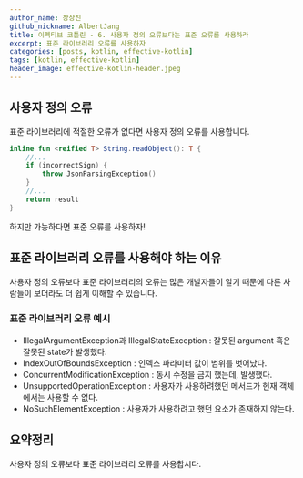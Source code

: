 ```yaml
---
author_name: 장상진
github_nickname: AlbertJang
title: 이펙티브 코틀린 - 6. 사용자 정의 오류보다는 표준 오류를 사용하라
excerpt: 표준 라이브러리 오류를 사용하자
categories: [posts, kotlin, effective-kotlin]
tags: [kotlin, effective-kotlin]
header_image: effective-kotlin-header.jpeg
---
```

## 사용자 정의 오류
표준 라이브러리에 적절한 오류가 없다면 사용자 정의 오류를 사용합니다.

```kotlin
inline fun <reified T> String.readObject(): T {
    //...
    if (incorrectSign) {
        throw JsonParsingException()
    }
    //...
    return result
}
```

하지만 가능하다면 표준 오류를 사용하자!

## 표준 라이브러리 오류를 사용해야 하는 이유
사용자 정의 오류보다 표준 라이브러리의 오류는 많은 개발자들이 알기 때문에 다른 사람들이 보더라도 더 쉽게 이해할 수 있습니다.

### 표준 라이브러리 오류 예시
- IllegalArgumentException과 IllegalStateException 
 : 잘못된 argument 혹은 잘못된 state가 발생했다.
- IndexOutOfBoundsException
 : 인덱스 파라미터 값이 범위를 벗어났다.
- ConcurrentModificationException
 : 동시 수정을 금지 했는데, 발생했다.
- UnsupportedOperationException
 : 사용자가 사용하려했던 메서드가 현재 객체에서는 사용할 수 없다.
- NoSuchElementException
 : 사용자가 사용하려고 했던 요소가 존재하지 않는다.

## 요약정리
사용자 정의 오류보다 표준 라이브러리 오류를 사용합시다.
